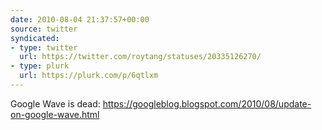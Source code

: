 ```yaml
---
date: 2010-08-04 21:37:57+00:00
source: twitter
syndicated:
- type: twitter
  url: https://twitter.com/roytang/statuses/20335126270/
- type: plurk
  url: https://plurk.com/p/6qtlxm
---
```


Google Wave is dead: https://googleblog.blogspot.com/2010/08/update-on-google-wave.html